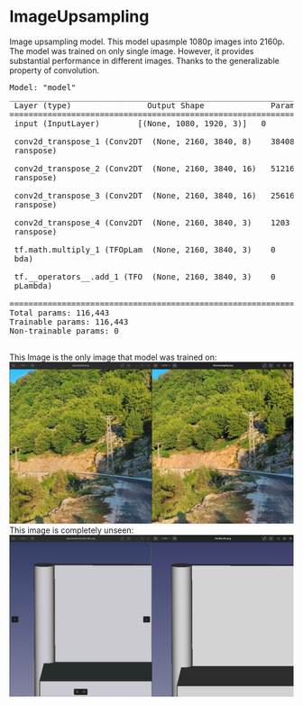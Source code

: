 # ImageUpsampling
Image upsampling model.
This model upasmple 1080p images into 2160p. The model was trained on only single image. However, it provides substantial performance in different images. Thanks to the generalizable property of convolution.

<pre>
Model: "model"
_________________________________________________________________
 Layer (type)                Output Shape              Param #   
=================================================================
 input (InputLayer)        [(None, 1080, 1920, 3)]   0         
                                                                 
 conv2d_transpose_1 (Conv2DT  (None, 2160, 3840, 8)    38408     
 ranspose)                                                       
                                                                 
 conv2d_transpose_2 (Conv2DT  (None, 2160, 3840, 16)   51216     
 ranspose)                                                       
                                                                 
 conv2d_transpose_3 (Conv2DT  (None, 2160, 3840, 16)   25616     
 ranspose)                                                       
                                                                 
 conv2d_transpose_4 (Conv2DT  (None, 2160, 3840, 3)    1203      
 ranspose)                                                       
                                                                 
 tf.math.multiply_1 (TFOpLam  (None, 2160, 3840, 3)    0         
 bda)                                                            
                                                                 
 tf.__operators__.add_1 (TFO  (None, 2160, 3840, 3)    0         
 pLambda)                                                        
                                                                 
=================================================================
Total params: 116,443
Trainable params: 116,443
Non-trainable params: 0
_________________________________________________________________
</pre>
This Image is the only image that model was trained on:
![Image Comparision](https://github.com/NeuralDreamResearch/ImageUpsampling/blob/main/Screenshot%20from%202023-07-13%2020-53-25.png?raw=true)
This image is completely unseen:
![Unseen](https://github.com/NeuralDreamResearch/ImageUpsampling/blob/main/Screenshot%20from%202023-07-13%2021-02-56.png?raw=true)
